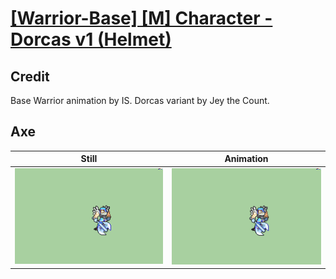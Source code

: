 # [\[Warrior-Base\] \[M\] Character - Dorcas v1 \(Helmet\)](../)

## Credit

Base Warrior animation by IS. 
Dorcas variant by Jey the Count.
	
## Axe

| Still | Animation |
| :---: | :-------: |
| ![Axe still](./Axe_000.png) | ![Axe animation](./Axe.gif) |
